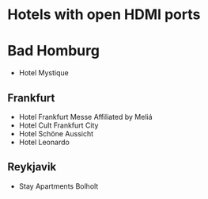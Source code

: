 # Hotels with open HDMI ports

# Bad Homburg
* Hotel Mystique

## Frankfurt
* Hotel Frankfurt Messe Affiliated by Meliá
* Hotel Cult Frankfurt City
* Hotel Schöne Aussicht
* Hotel Leonardo

## Reykjavik
* Stay Apartments Bolholt